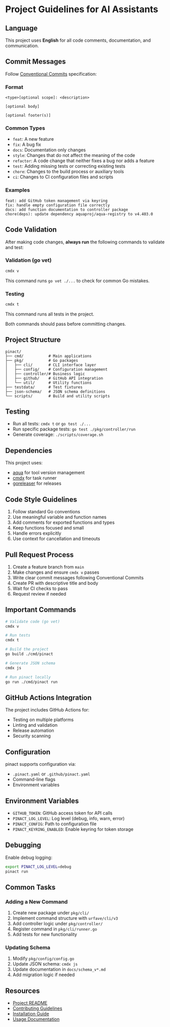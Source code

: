 # Project Guidelines for AI Assistants

## Language

This project uses **English** for all code comments, documentation, and communication.

## Commit Messages

Follow [Conventional Commits](https://www.conventionalcommits.org/) specification:

### Format

```
<type>[optional scope]: <description>

[optional body]

[optional footer(s)]
```

### Common Types

- `feat`: A new feature
- `fix`: A bug fix
- `docs`: Documentation only changes
- `style`: Changes that do not affect the meaning of the code
- `refactor`: A code change that neither fixes a bug nor adds a feature
- `test`: Adding missing tests or correcting existing tests
- `chore`: Changes to the build process or auxiliary tools
- `ci`: Changes to CI configuration files and scripts

### Examples

```
feat: add GitHub token management via keyring
fix: handle empty configuration file correctly
docs: add function documentation to controller package
chore(deps): update dependency aquaproj/aqua-registry to v4.403.0
```

## Code Validation

After making code changes, **always run** the following commands to validate and test:

### Validation (go vet)

```bash
cmdx v
```
This command runs `go vet ./...` to check for common Go mistakes.

### Testing

```bash
cmdx t
```
This command runs all tests in the project.

Both commands should pass before committing changes.

## Project Structure

```
pinact/
├── cmd/           # Main applications
├── pkg/           # Go packages
│   ├── cli/       # CLI interface layer
│   ├── config/    # Configuration management
│   ├── controller/# Business logic
│   ├── github/    # GitHub API integration
│   └── util/      # Utility functions
├── testdata/      # Test fixtures
├── json-schema/   # JSON schema definitions
└── scripts/       # Build and utility scripts
```

## Testing

- Run all tests: `cmdx t` or `go test ./...`
- Run specific package tests: `go test ./pkg/controller/run`
- Generate coverage: `./scripts/coverage.sh`

## Dependencies

This project uses:
- [aqua](https://aquaproj.github.io/) for tool version management
- [cmdx](https://github.com/suzuki-shunsuke/cmdx) for task runner
- [goreleaser](https://goreleaser.com/) for releases

## Code Style Guidelines

1. Follow standard Go conventions
2. Use meaningful variable and function names
3. Add comments for exported functions and types
4. Keep functions focused and small
5. Handle errors explicitly
6. Use context for cancellation and timeouts

## Pull Request Process

1. Create a feature branch from `main`
2. Make changes and ensure `cmdx v` passes
3. Write clear commit messages following Conventional Commits
4. Create PR with descriptive title and body
5. Wait for CI checks to pass
6. Request review if needed

## Important Commands

```bash
# Validate code (go vet)
cmdx v

# Run tests
cmdx t

# Build the project
go build ./cmd/pinact

# Generate JSON schema
cmdx js

# Run pinact locally
go run ./cmd/pinact run
```

## GitHub Actions Integration

The project includes GitHub Actions for:
- Testing on multiple platforms
- Linting and validation
- Release automation
- Security scanning

## Configuration

pinact supports configuration via:
- `.pinact.yaml` or `.github/pinact.yaml`
- Command-line flags
- Environment variables

## Environment Variables

- `GITHUB_TOKEN`: GitHub access token for API calls
- `PINACT_LOG_LEVEL`: Log level (debug, info, warn, error)
- `PINACT_CONFIG`: Path to configuration file
- `PINACT_KEYRING_ENABLED`: Enable keyring for token storage

## Debugging

Enable debug logging:
```bash
export PINACT_LOG_LEVEL=debug
pinact run
```

## Common Tasks

### Adding a New Command

1. Create new package under `pkg/cli/`
2. Implement command structure with `urfave/cli/v3`
3. Add controller logic under `pkg/controller/`
4. Register command in `pkg/cli/runner.go`
5. Add tests for new functionality

### Updating Schema

1. Modify `pkg/config/config.go`
2. Update JSON schema: `cmdx js`
3. Update documentation in `docs/schema_v*.md`
4. Add migration logic if needed

## Resources

- [Project README](README.md)
- [Contributing Guidelines](CONTRIBUTING.md)
- [Installation Guide](INSTALL.md)
- [Usage Documentation](USAGE.md)